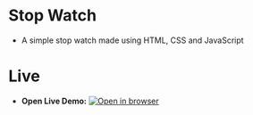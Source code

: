 # Stop Watch
- A simple stop watch made using HTML, CSS and JavaScript
 
# Live
 - **Open Live Demo:** [![Open in browser](https://img.shields.io/badge/Open_in_browser-online_at_https_nebeyoumusie_github_io_music_player_--_svg?style=for-the-badge)]( https://nebeyoumusie.github.io/stop-watch/)


